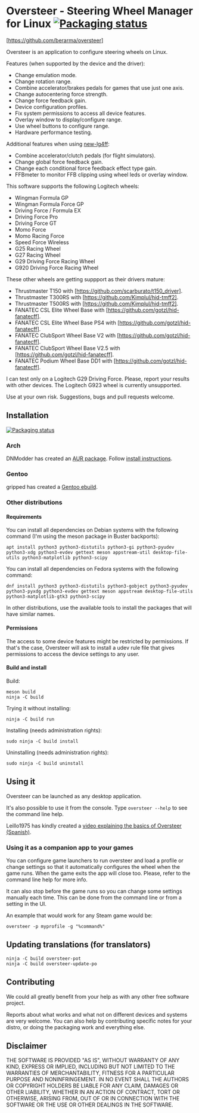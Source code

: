 # Oversteer - Steering Wheel Manager for Linux [![Packaging status](https://repology.org/badge/tiny-repos/oversteer.svg)](https://repology.org/project/oversteer/versions)

[https://github.com/berarma/oversteer]

Oversteer is an application to configure steering wheels on Linux.

Features (when supported by the device and the driver):

- Change emulation mode.
- Change rotation range.
- Combine accelerator/brakes pedals for games that use just one axis.
- Change autocentering force strength.
- Change force feedback gain.
- Device configuration profiles.
- Fix system permissions to access all device features.
- Overlay window to display/configure range.
- Use wheel buttons to configure range.
- Hardware performance testing.

Additional features when using [new-lg4ff](https://github.com/berarma/new-lg4ff):

- Combine accelerator/clutch pedals (for flight simulators).
- Change global force feedback gain.
- Change each conditional force feedback effect type gain.
- FFBmeter to monitor FFB clipping using wheel leds or overlay window.

This software supports the following Logitech wheels:

- Wingman Formula GP
- Wingman Formula Force GP
- Driving Force / Formula EX
- Driving Force Pro
- Driving Force GT
- Momo Force
- Momo Racing Force
- Speed Force Wireless
- G25 Racing Wheel
- G27 Racing Wheel
- G29 Driving Force Racing Wheel
- G920 Driving Force Racing Wheel

These other wheels are getting suppport as their drivers mature:

- Thrustmaster T150 with [https://github.com/scarburato/t150_driver].
- Thrustmaster T300RS with [https://github.com/Kimplul/hid-tmff2].
- Thrustmaster T500RS with [https://github.com/Kimplul/hid-tmff2].
- FANATEC CSL Elite Wheel Base with [https://github.com/gotzl/hid-fanatecff].
- FANATEC CSL Elite Wheel Base PS4 with [https://github.com/gotzl/hid-fanatecff].
- FANATEC ClubSport Wheel Base V2 with [https://github.com/gotzl/hid-fanatecff].
- FANATEC ClubSport Wheel Base V2.5 with [https://github.com/gotzl/hid-fanatecff].
- FANATEC Podium Wheel Base DD1 with [https://github.com/gotzl/hid-fanatecff].

I can test only on a Logitech G29 Driving Force. Please, report your results
with other devices. The Logitech G923 wheel is currently unsupported.

Use at your own risk. Suggestions, bugs and pull requests welcome.

## Installation

[![Packaging status](https://repology.org/badge/vertical-allrepos/oversteer.svg)](https://repology.org/project/oversteer/versions)

### Arch

DNModder has created an [AUR
package](https://aur.archlinux.org/packages/oversteer/). Follow [install
instructions](https://wiki.archlinux.org/index.php/Arch_User_Repository#Installing_packages).

### Gentoo

gripped has created a [Gentoo ebuild](https://github.com/gripped/Logitech-wheel-ebuilds).

### Other distributions

#### Requirements

You can install all dependencies on Debian systems with the following command
(I'm using the meson package in Buster backports):

`apt install python3 python3-distutils python3-gi python3-pyudev python3-xdg
python3-evdev gettext meson appstream-util desktop-file-utils
python3-matplotlib python3-scipy`

You can install all dependencies on Fedora systems with the following command:

`dnf install python3 python3-distutils python3-gobject python3-pyudev
python3-pyxdg python3-evdev gettext meson appstream desktop-file-utils
python3-matplotlib-gtk3 python3-scipy`

In other distributions, use the available tools to install the packages that
will have similar names.

#### Permissions

The access to some device features might be restricted by permissions. If
that's the case, Oversteer will ask to install a udev rule file that gives
permissions to access the device settings to any user.

#### Build and install

Build:

```shell
meson build
ninja -C build
```

Trying it without installing:

`ninja -C build run`

Installing (needs administration rights):

`sudo ninja -C build install`

Uninstalling (needs administration rights):

`sudo ninja -C build uninstall`

## Using it

Oversteer can be launched as any desktop application.

It's also possible to use it from the console. Type `oversteer --help` to see
the command line help.

Leillo1975 has kindly created a [video explaining the basics of Oversteer
(Spanish)](https://www.youtube.com/watch?v=WdIV1FOkFsw).

### Using it as a companion app to your games

You can configure game launchers to run oversteer and load a profile or change
settings so that it automatically configures the wheel when the game runs. When
the game exits the app will close too. Please, refer to the command line help
for more info.

It can also stop before the game runs so you can change some settings manually
each time. This can be done from the command line or from a setting in the UI.

An example that would work for any Steam game would be:

`oversteer -p myprofile -g "%command%"`

## Updating translations (for translators)

```shell
ninja -C build oversteer-pot
ninja -C build oversteer-update-po
```

## Contributing

We could all greatly benefit from your help as with any other free software
project.

Reports about what works and what not on different devices and systems are very
welcome. You can also help by contributing specific notes for your distro, or
doing the packaging work and everything else.

## Disclaimer

THE SOFTWARE IS PROVIDED "AS IS", WITHOUT WARRANTY OF ANY KIND, EXPRESS OR
IMPLIED, INCLUDING BUT NOT LIMITED TO THE WARRANTIES OF MERCHANTABILITY,
FITNESS FOR A PARTICULAR PURPOSE AND NONINFRINGEMENT. IN NO EVENT SHALL THE
AUTHORS OR COPYRIGHT HOLDERS BE LIABLE FOR ANY CLAIM, DAMAGES OR OTHER
LIABILITY, WHETHER IN AN ACTION OF CONTRACT, TORT OR OTHERWISE, ARISING FROM,
OUT OF OR IN CONNECTION WITH THE SOFTWARE OR THE USE OR OTHER DEALINGS IN THE
SOFTWARE.
